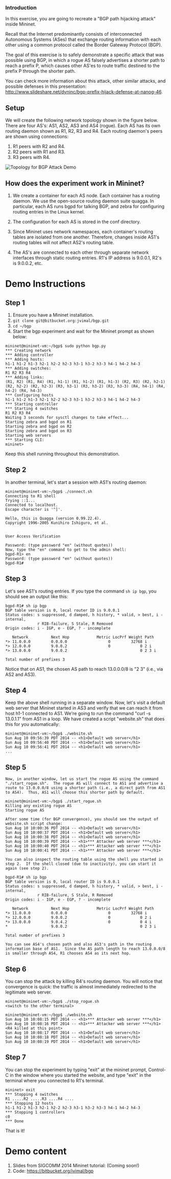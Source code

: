 ### Introduction

In this exercise, you are going to recreate a "BGP path hijacking attack" inside Mininet.

Recall that the Internet predominantly consists of interconnected Autonomous Systems (ASes) that exchange routing information with each other using a common protocol called the Border Gateway Protocol (BGP).

The goal of this exercise is to safely demonstrate a specific attack that was possible using BGP, in which a rogue AS falsely advertises a shorter path to reach a prefix P, which causes other AS'es to route traffic destined to the prefix P through the shorter path.

You can check more information about this attack, other similar attacks, and possible defenses in this presentation: http://www.slideshare.net/dyninc/bgp-prefix-hijack-defense-at-nanog-46.

## Setup
We will create the following network topology shown in the figure below.  There are four AS's: AS1, AS2, AS3 and AS4 (rogue).  Each AS has its own routing daemon shown as R1, R2, R3 and R4.  Each routing daemon's peers are shown using connections:

1. R1 peers with R2 and R4.
2. R2 peers with R1 and R3.
3. R3 peers with R4.

![Topology for BGP Attack Demo](images/bgp-attack.png)

## How does the experiment work in Mininet?
1. We create a container for each AS node.  Each container has a routing daemon. We use the open-source routing daemon suite quagga.  In particular, each AS runs bgpd for talking BGP, and zebra for configuring routing entries in the Linux kernel.

2. The configuration for each AS is stored in the conf directory.

3. Since Mininet uses network namespaces, each container's routing tables are isolated from one another.  Therefore, changes inside AS1's routing tables will not affect AS2's routing table.

4. The AS's are connected to each other through separate network interfaces through static routing entries.  R1's IP address is 9.0.0.1, R2's is 9.0.0.2, etc.

# Demo Instructions
## Step 1
1. Ensure you have a Mininet installation.
2. `git clone git@bitbucket.org:jvimal/bgp.git`
3. `cd ~/bgp`
4. Start the bgp experiment and wait for the Mininet prompt as shown below:

```
mininet@mininet-vm:~/bgp$ sudo python bgp.py
*** Creating network
*** Adding controller
*** Adding hosts:
h1-1 h1-2 h1-3 h2-1 h2-2 h2-3 h3-1 h3-2 h3-3 h4-1 h4-2 h4-3
*** Adding switches:
R1 R2 R3 R4
*** Adding links:
(R1, R2) (R1, R4) (R1, h1-1) (R1, h1-2) (R1, h1-3) (R2, R3) (R2, h2-1) (R2, h2-2) (R2, h2-3) (R3, h3-1) (R3, h3-2) (R3, h3-3) (R4, h4-1) (R4, h4-2) (R4, h4-3)
*** Configuring hosts
h1-1 h1-2 h1-3 h2-1 h2-2 h2-3 h3-1 h3-2 h3-3 h4-1 h4-2 h4-3
*** Starting controller
*** Starting 4 switches
R1 R2 R3 R4
Waiting 3 seconds for sysctl changes to take effect...
Starting zebra and bgpd on R1
Starting zebra and bgpd on R2
Starting zebra and bgpd on R3
Starting web servers
*** Starting CLI:
mininet>
```

Keep this shell running throughout this demonstration.

## Step 2
In another terminal, let's start a session with AS1's routing daemon:
```
mininet@mininet-vm:~/bgp$ ./connect.sh
Connecting to R1 shell
Trying ::1...
Connected to localhost.
Escape character is '^]'.

Hello, this is Quagga (version 0.99.22.4).
Copyright 1996-2005 Kunihiro Ishiguro, et al.


User Access Verification

Password: (type password "en" (without quotes))
Now, type the "en" command to get to the admin shell:
bgpd-R1> en
Password: (type password "en" (without quotes))
bgpd-R1#
```

## Step 3
Let's see AS1's routing entries.  If you type the command `sh ip bgp`, you should see an output like this:

```
bgpd-R1# sh ip bgp
BGP table version is 0, local router ID is 9.0.0.1
Status codes: s suppressed, d damped, h history, * valid, > best, i - internal,
              r RIB-failure, S Stale, R Removed
Origin codes: i - IGP, e - EGP, ? - incomplete

   Network          Next Hop            Metric LocPrf Weight Path
*> 11.0.0.0         0.0.0.0                  0         32768 i
*> 12.0.0.0         9.0.0.2                  0             0 2 i
*> 13.0.0.0         9.0.0.2                                0 2 3 i

Total number of prefixes 3
```

Notice that on AS1, the chosen AS path to reach 13.0.0.0/8 is "2 3" (i.e., via AS2 and AS3).

## Step 4
Keep the above shell running in a separate window.  Now, let's visit a default web server that Mininet started in AS3 and verify that we can reach it from host h1-1 connected to AS1.  We're going to run the command "curl -s 13.0.1.1" from AS1 in a loop.  We have created a script "website.sh" that does this for you automatically:

```
mininet@mininet-vm:~/bgp$ ./website.sh
Sun Aug 10 09:56:39 PDT 2014 -- <h1>Default web server</h1>
Sun Aug 10 09:56:40 PDT 2014 -- <h1>Default web server</h1>
Sun Aug 10 09:56:41 PDT 2014 -- <h1>Default web server</h1>
...
```

## Step 5

```
Now, in another window, let us start the rogue AS using the command "./start_rogue.sh".  The rogue AS will connect to AS1 and advertise a route to 13.0.0.0/8 using a shorter path (i.e., a direct path from AS1 to AS4).  Thus, AS1 will choose this shorter path by default.

mininet@mininet-vm:~/bgp$ ./start_rogue.sh
Killing any existing rogue AS
Starting rogue AS

After some time (for BGP convergence), you should see the output of website.sh script change:
Sun Aug 10 10:00:36 PDT 2014 -- <h1>Default web server</h1>
Sun Aug 10 10:00:37 PDT 2014 -- <h1>Default web server</h1>
Sun Aug 10 10:00:38 PDT 2014 -- <h1>Default web server</h1>
Sun Aug 10 10:00:39 PDT 2014 -- <h1>*** Attacker web server ***</h1>
Sun Aug 10 10:00:40 PDT 2014 -- <h1>*** Attacker web server ***</h1>
Sun Aug 10 10:00:41 PDT 2014 -- <h1>*** Attacker web server ***</h1>

You can also inspect the routing table using the shell you started in step 2.  If the shell closed (due to inactivity), you can start it again (see step 2).

bgpd-R1# sh ip bgp
BGP table version is 0, local router ID is 9.0.0.1
Status codes: s suppressed, d damped, h history, * valid, > best, i - internal,
              r RIB-failure, S Stale, R Removed
Origin codes: i - IGP, e - EGP, ? - incomplete

   Network          Next Hop            Metric LocPrf Weight Path
*> 11.0.0.0         0.0.0.0                  0         32768 i
*> 12.0.0.0         9.0.0.2                  0             0 2 i
*> 13.0.0.0         9.0.4.2                  0             0 4 i
*                   9.0.0.2                                0 2 3 i

Total number of prefixes 3

You can see AS4's chosen path and also AS3's path in the routing information base of AS1.  Since the AS path length to reach 13.0.0.0/8 is smaller through AS4, R1 chooses AS4 as its next hop.
```

## Step 6

You can stop the attack by killing R4's routing daemon.  You will notice that convergence is quick: the traffic is almost immediately redirected to the legitimate web server.

```
mininet@mininet-vm:~/bgp$ ./stop_rogue.sh
<switch to the other terminal>

mininet@mininet-vm:~/bgp$ ./website.sh
Sun Aug 10 10:08:15 PDT 2014 -- <h1>*** Attacker web server ***</h1>
Sun Aug 10 10:08:16 PDT 2014 -- <h1>*** Attacker web server ***</h1>
<R4 killed at this point>
Sun Aug 10 10:08:17 PDT 2014 -- <h1>Default web server</h1>
Sun Aug 10 10:08:18 PDT 2014 -- <h1>Default web server</h1>
Sun Aug 10 10:08:19 PDT 2014 -- <h1>Default web server</h1>
```

## Step 7

You can stop the experiment by typing "exit" at the mininet prompt, Control-C in the window where you started the website, and type "exit" in the terminal where you connected to R1's terminal.

```
mininet> exit
*** Stopping 4 switches
R1 .....R2 .....R3 ....R4 ....
*** Stopping 12 hosts
h1-1 h1-2 h1-3 h2-1 h2-2 h2-3 h3-1 h3-2 h3-3 h4-1 h4-2 h4-3
*** Stopping 1 controllers
c0
*** Done
```

That is it!

# Demo content

1. Slides from SIGCOMM 2014 Mininet tutorial: (Coming soon!)
2. Code: https://bitbucket.org/jvimal/bgp
